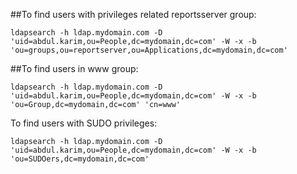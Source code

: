 ##To find users with privileges related reportsserver group:
````
ldapsearch -h ldap.mydomain.com -D 'uid=abdul.karim,ou=People,dc=mydomain,dc=com' -W -x -b 'ou=groups,ou=reportserver,ou=Applications,dc=mydomain,dc=com'
````
##To find users in www group:
````
ldapsearch -h ldap.mydomain.com -D 'uid=abdul.karim,ou=People,dc=mydomain,dc=com' -W -x -b 'ou=Group,dc=mydomain,dc=com' 'cn=www'
`````

To find users with SUDO privileges:
````
ldapsearch -h ldap.mydomain.com -D 'uid=abdul.karim,ou=People,dc=mydomain,dc=com' -W -x -b 'ou=SUDOers,dc=mydomain,dc=com' 
````
